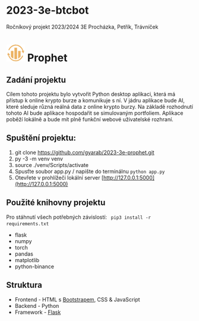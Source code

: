 # 2023-3e-btcbot
Ročníkový projekt 2023/2024 3E Procházka, Petřík, Trávníček  

# <img src="static/img/Logo.png" alt="drawing" style="width:50px;"/>  Prophet

## Zadání projektu
Cílem tohoto projektu bylo vytvořit Python desktop aplikaci, která má přístup k online krypto burze a komunikuje s ní. V jádru aplikace bude AI, které sleduje různá reálná data z online krypto burzy. Na základě rozhodnutí tohoto AI bude aplikace hospodařit se simulovaným portfoliem. Aplikace poběží lokálně a bude mít plně funkční webové uživatelské rozhraní.

## Spuštění projektu:
1. git clone https://github.com/gyarab/2023-3e-prophet.git
2. py -3 -m venv venv
3. source ./venv/Scripts/activate
4. Spusťte soubor app.py / napište do terminálnu ``` python app.py ```
5. Otevřete v prohlížeči lokální server [http://127.0.0.1:5000](http://127.0.0.1:5000)

## Použité knihovny projektu
Pro stáhnutí všech potřebných závislostí:
```  pip3 install -r requirements.txt  ``` 

- flask
- numpy
- torch
- pandas
- matplotlib
- python-binance

## Struktura 
-  Frontend - HTML s  [Bootstrapem](https://getbootstrap.com/docs/5.0), CSS & JavaScript
-  Backend - Python
-  Framework - [Flask](https://flask.palletsprojects.com/en/3.0.x/)

